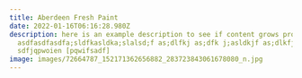```yaml
---
title: Aberdeen Fresh Paint
date: 2022-01-16T06:16:28.980Z
description: here is an example description to see if content grows properly
  asdfasdfasdfa;sldfkasldka;slalsd;f as;dlfkj as;dfk j;asldkjf as;dlkfja
  sdfjqpwoien [pqwifsadf]
image: images/72664787_152171362656882_283723843061678080_n.jpg
---
```

